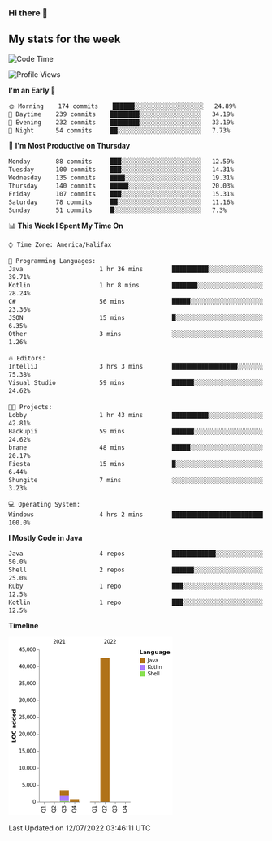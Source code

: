 ### Hi there 👋

## My stats for the week
<!--START_SECTION:waka-->
![Code Time](http://img.shields.io/badge/Code%20Time-0%20secs-blue)

![Profile Views](http://img.shields.io/badge/Profile%20Views-0-blue)

**I'm an Early 🐤** 

```text
🌞 Morning    174 commits    ██████░░░░░░░░░░░░░░░░░░░   24.89% 
🌆 Daytime    239 commits    ████████░░░░░░░░░░░░░░░░░   34.19% 
🌃 Evening    232 commits    ████████░░░░░░░░░░░░░░░░░   33.19% 
🌙 Night      54 commits     ██░░░░░░░░░░░░░░░░░░░░░░░   7.73%

```
📅 **I'm Most Productive on Thursday** 

```text
Monday       88 commits     ███░░░░░░░░░░░░░░░░░░░░░░   12.59% 
Tuesday      100 commits    ███░░░░░░░░░░░░░░░░░░░░░░   14.31% 
Wednesday    135 commits    ████░░░░░░░░░░░░░░░░░░░░░   19.31% 
Thursday     140 commits    █████░░░░░░░░░░░░░░░░░░░░   20.03% 
Friday       107 commits    ███░░░░░░░░░░░░░░░░░░░░░░   15.31% 
Saturday     78 commits     ██░░░░░░░░░░░░░░░░░░░░░░░   11.16% 
Sunday       51 commits     █░░░░░░░░░░░░░░░░░░░░░░░░   7.3%

```


📊 **This Week I Spent My Time On** 

```text
⌚︎ Time Zone: America/Halifax

💬 Programming Languages: 
Java                     1 hr 36 mins        ██████████░░░░░░░░░░░░░░░   39.71% 
Kotlin                   1 hr 8 mins         ███████░░░░░░░░░░░░░░░░░░   28.24% 
C#                       56 mins             █████░░░░░░░░░░░░░░░░░░░░   23.36% 
JSON                     15 mins             █░░░░░░░░░░░░░░░░░░░░░░░░   6.35% 
Other                    3 mins              ░░░░░░░░░░░░░░░░░░░░░░░░░   1.26%

🔥 Editors: 
IntelliJ                 3 hrs 3 mins        ██████████████████░░░░░░░   75.38% 
Visual Studio            59 mins             ██████░░░░░░░░░░░░░░░░░░░   24.62%

🐱‍💻 Projects: 
Lobby                    1 hr 43 mins        ██████████░░░░░░░░░░░░░░░   42.81% 
Backupii                 59 mins             ██████░░░░░░░░░░░░░░░░░░░   24.62% 
brane                    48 mins             █████░░░░░░░░░░░░░░░░░░░░   20.17% 
Fiesta                   15 mins             █░░░░░░░░░░░░░░░░░░░░░░░░   6.44% 
Shungite                 7 mins              ░░░░░░░░░░░░░░░░░░░░░░░░░   3.23%

💻 Operating System: 
Windows                  4 hrs 2 mins        █████████████████████████   100.0%

```

**I Mostly Code in Java** 

```text
Java                     4 repos             ████████████░░░░░░░░░░░░░   50.0% 
Shell                    2 repos             ██████░░░░░░░░░░░░░░░░░░░   25.0% 
Ruby                     1 repo              ███░░░░░░░░░░░░░░░░░░░░░░   12.5% 
Kotlin                   1 repo              ███░░░░░░░░░░░░░░░░░░░░░░   12.5%

```


**Timeline**

![Chart not found](https://raw.githubusercontent.com/lyndseyy/lyndseyy/main/charts/bar_graph.png) 


 Last Updated on 12/07/2022 03:46:11 UTC
<!--END_SECTION:waka-->